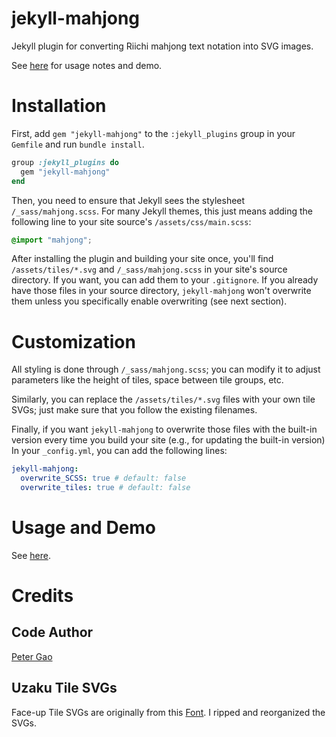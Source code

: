 # jekyll-mahjong
Jekyll plugin for converting Riichi mahjong text notation into SVG images.

See [here](https://peterish.com/riichi-docs/jekyll-mahjong-plugin/) for usage notes and demo.

# Installation

First, add `gem "jekyll-mahjong"` to the `:jekyll_plugins` group in your `Gemfile` and run `bundle install`.

```ruby
group :jekyll_plugins do
  gem "jekyll-mahjong"
end
```

Then, you need to ensure that Jekyll sees the stylesheet `/_sass/mahjong.scss`. For many Jekyll themes, this just means adding the following line to your site source's `/assets/css/main.scss`:

```css
@import "mahjong";
```

After installing the plugin and building your site once, you'll find `/assets/tiles/*.svg` and `/_sass/mahjong.scss` in your site's source directory. If you want, you can add them to your `.gitignore`. If you already have those files in your source directory, `jekyll-mahjong` won't overwrite them unless you specifically enable overwriting (see next section).

# Customization

All styling is done through `/_sass/mahjong.scss`; you can modify it to adjust parameters like the height of tiles, space between tile groups, etc.

Similarly, you can replace the `/assets/tiles/*.svg` files with your own tile SVGs; just make sure that you follow the existing filenames.

Finally, if you want `jekyll-mahjong` to overwrite those files with the built-in version every time you build your site (e.g., for updating the built-in version)
In your `_config.yml`, you can add the following lines:

```yml
jekyll-mahjong:
  overwrite_SCSS: true # default: false
  overwrite_tiles: true # default: false
```

# Usage and Demo

See [here](https://peterish.com/riichi-docs/jekyll-mahjong-plugin/).

# Credits

## Code Author
[Peter Gao](peterish.com)

## Uzaku Tile SVGs
Face-up Tile SVGs are originally from this [Font](https://www.reddit.com/r/Mahjong/comments/qk7dca/tiles_svg_mahjong_color_font_based_on_tile/?utm_source=share&utm_medium=web2x&context=3). I ripped and reorganized the SVGs.

